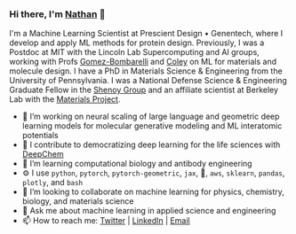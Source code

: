 ### Hi there, I'm [Nathan](https://ncfrey.github.io/) 👋


I'm a Machine Learning Scientist at  Prescient Design • Genentech, where I develop and apply ML methods for protein design. Previously, I was a Postdoc at MIT with the Lincoln Lab Supercomputing and AI groups, working with Profs [Gomez-Bombarelli](https://gomezbombarelli.mit.edu/) and [Coley](https://coley.mit.edu/) on ML for materials and molecule design. I have a PhD in Materials Science & Engineering from the University of Pennsylvania. I was a National Defense Science & Engineering Graduate Fellow in the [Shenoy Group](http://shenoy.seas.upenn.edu/) and an affiliate scientist at Berkeley Lab with the [Materials Project](https://materialsproject.org/about).

- 🔭 I’m working on neural scaling of large language and geometric deep learning models for molecular generative modeling and ML interatomic potentials
- 🧪 I contribute to democratizing deep learning for the life sciences with [DeepChem](https://github.com/deepchem/deepchem)
- 🌱 I’m learning computational biology and antibody engineering
- ⚙️ I use `python`, `pytorch`, `pytorch-geometric`, `jax`, 🤗, `aws`, `sklearn`, `pandas`, `plotly`, and `bash` 
- 👯 I’m looking to collaborate on machine learning for physics, chemistry, biology, and materials science
- 💬 Ask me about machine learning in applied science and engineering
- 📫 How to reach me: [Twitter](https://twitter.com/nc_frey) | [LinkedIn](https://linkedin.com/in/ncfrey) | [Email](ncfrey@mit.edu)
